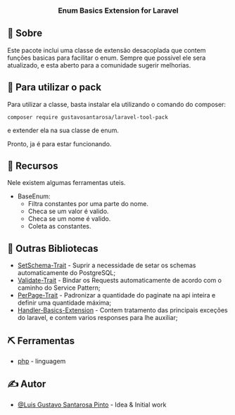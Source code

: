 <h3 align="center">Enum Basics Extension for Laravel</h3>

## 🧐 Sobre <a name = "about"></a>

Este pacote inclui uma classe de extensão desacoplada que contem funções basicas para facilitar o enum.
Sempre que possivel ele sera atualizado, e esta aberto para a comunidade sugerir melhorias.

## 🏁 Para utilizar o pack

Para utilizar a classe, basta instalar ela utilizando o comando do composer:

```
composer require gustavosantarosa/laravel-tool-pack
```

e extender ela na sua classe de enum.

Pronto, ja é para estar funcionando.

## 🎈 Recursos

Nele existem algumas ferramentas uteis.

- BaseEnum:
  - Filtra constantes por uma parte do nome.
  - Checa se um valor é valido.
  - Checa se um nome é valido.
  - Coleta as constantes.

## 🧐 Outras Bibliotecas

- [SetSchema-Trait](https://packagist.org/packages/gustavosantarosa/setschema-trait-postgresql) - Suprir a necessidade de setar os schemas automaticamente do PostgreSQL;
- [Validate-Trait](https://packagist.org/packages/gustavosantarosa/validate-trait) - Bindar os Requests automaticamente de acordo com o caminho do Service Pattern;
- [PerPage-Trait](https://packagist.org/packages/gustavosantarosa/perpage-trait) - Padronizar a quantidade do paginate na api inteira e definir uma quantidade máxima;
- [Handler-Basics-Extension](https://packagist.org/packages/gustavosantarosa/handler-basics-extension) - Contem tratamento das principais exceções do laravel, e contem varios responses para lhe auxiliar;

## ⛏️ Ferramentas

- [php](https://www.php.net/) - linguagem

## ✍️ Autor

- [@Luis Gustavo Santarosa Pinto](https://github.com/GustavoSantarosa) - Idea & Initial work
